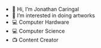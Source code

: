 - 👋 Hi, I’m Jonathan Caringal
- 👀 I’m interested in doing artworks
- 💻 Computer Hardware
- 💻 Computer Science
- 📺 Content Creator



<!---
JTC07/JTC07 is a ✨ special ✨ repository because its `README.md` (this file) appears on your GitHub profile.
You can click the Preview link to take a look at your changes.
--->

